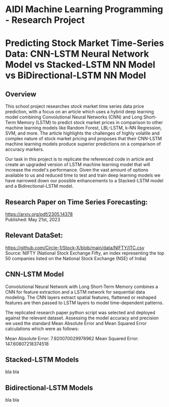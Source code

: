 # AIDI Machine Learning Programming - Research Project
# Predicting Stock Market Time-Series Data: CNN-LSTM Neural Network Model vs Stacked-LSTM NN Model vs BiDirectional-LSTM NN Model

## Overview
This school project researches stock market time series data price prediction, with a focus on an article which uses a hybrid deep learning model combining Convolutional Neural Networks (CNN) and Long Short-Term Memory (LSTM) to predict stock market prices in comparison to other machine learning models like Random Forest, LBL-LSTM, k-NN Regression, SVM, and more. The article highlights the challenges of highly volatile and complex nature of stock market pricing and proposes that their CNN-LSTM machine learning models produce superior predictions on a comparison of accuracy markers.  

Our task in this project is to replicate the referenced code in article and create an upgraded version of LSTM machine learning model that will increase the model's performance.  Given the vast amount of options available to us and reduced time to test and train deep learning models we have narrowed down our possible enhancements to a Stacked-LSTM model and a Bidirectional-LSTM model.  

## Research Paper on Time Series Forecasting:
https://arxiv.org/pdf/2305.14378   
Published: May 21st, 2023

## Relevant DataSet: 
https://github.com/Circle-1/Stock-X/blob/main/data/NIFTY/ITC.csv   
Source: NIFTY (National Stock Exchange Fifty, an index representing the top 50 companies listed on the National Stock Exchange (NSE) of India)

## CNN-LSTM Model
Convolutional Neural Network with Long Short-Term Memory combines a CNN for feature extraction and a LSTM network for sequential data modeling. The CNN layers extract spatial features, flattened or reshaped features are then passed to LSTM layers to model time-dependent patterns.    

The replicated research paper python script was selected and deployed against the relevant dataset.  Assessing the model accuracy and precision we used the standard Mean Absolute Error and Mean Squared Error calculations which were as follows:   

Mean Absolute Error: 7.920070029978962
Mean Squared Error: 147.60807218374518

## Stacked-LSTM Models
bla bla

## Bidirectional-LSTM Models
bla bla




